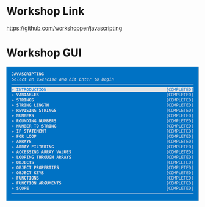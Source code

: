 # Workshop Link
https://github.com/workshopper/javascripting

# Workshop GUI
![](screenshots/workshopGUI.png)